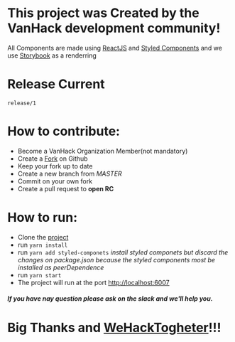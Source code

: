 # This project was Created by the VanHack development community!

All Components are made using [ReactJS](https://reactjs.org/) and [Styled Components](https://styled-components.com/) and we use [Storybook](https://storybook.js.org/) as a renderring

# Release Current
`release/1`

# How to contribute:

* Become a VanHack Organization Member(not mandatory) 
* Create a [Fork](https://help.github.com/en/github/getting-started-with-github/fork-a-repo) on Github
* Keep your fork up to date
* Create a new branch from *MASTER*
* Commit on your own fork
* Create a pull request to **open RC**

# How to run:

* Clone the [project](#)
* run `yarn install`
* run `yarn add styled-componets` *install styled componets but discard the changes on package.json because the styled components most be installed as peerDependence*
* run `yarn start`
* The project will run at the port [http://localhost:6007](http://localhost:6007)

##### If you have nay question please ask on the slack and we'll help you.

# Big Thanks and [WeHackTogheter](#)!!!
